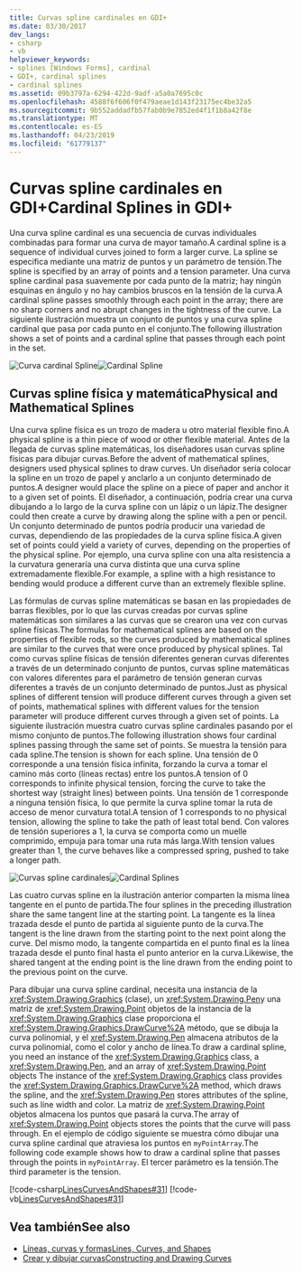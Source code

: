 ```yaml
---
title: Curvas spline cardinales en GDI+
ms.date: 03/30/2017
dev_langs:
- csharp
- vb
helpviewer_keywords:
- splines [Windows Forms], cardinal
- GDI+, cardinal splines
- cardinal splines
ms.assetid: 09b3797a-6294-422d-9adf-a5a0a7695c0c
ms.openlocfilehash: 4588f6f606f0f479aeae1d143f23175ec4be32a5
ms.sourcegitcommit: 9b552addadfb57fab0b9e7852ed4f1f1b8a42f8e
ms.translationtype: MT
ms.contentlocale: es-ES
ms.lasthandoff: 04/23/2019
ms.locfileid: "61779137"
---
```

# <a name="cardinal-splines-in-gdi"></a><span data-ttu-id="e1dec-102">Curvas spline cardinales en GDI+</span><span class="sxs-lookup"><span data-stu-id="e1dec-102">Cardinal Splines in GDI+</span></span>
<span data-ttu-id="e1dec-103">Una curva spline cardinal es una secuencia de curvas individuales combinadas para formar una curva de mayor tamaño.</span><span class="sxs-lookup"><span data-stu-id="e1dec-103">A cardinal spline is a sequence of individual curves joined to form a larger curve.</span></span> <span data-ttu-id="e1dec-104">La spline se especifica mediante una matriz de puntos y un parámetro de tensión.</span><span class="sxs-lookup"><span data-stu-id="e1dec-104">The spline is specified by an array of points and a tension parameter.</span></span> <span data-ttu-id="e1dec-105">Una curva spline cardinal pasa suavemente por cada punto de la matriz; hay ningún esquinas en ángulo y no hay cambios bruscos en la tensión de la curva.</span><span class="sxs-lookup"><span data-stu-id="e1dec-105">A cardinal spline passes smoothly through each point in the array; there are no sharp corners and no abrupt changes in the tightness of the curve.</span></span> <span data-ttu-id="e1dec-106">La siguiente ilustración muestra un conjunto de puntos y una curva spline cardinal que pasa por cada punto en el conjunto.</span><span class="sxs-lookup"><span data-stu-id="e1dec-106">The following illustration shows a set of points and a cardinal spline that passes through each point in the set.</span></span>  
  
 <span data-ttu-id="e1dec-107">![Curva cardinal Spline](./media/aboutgdip02-art09.gif "Aboutgdip02_art09")</span><span class="sxs-lookup"><span data-stu-id="e1dec-107">![Cardinal Spline](./media/aboutgdip02-art09.gif "Aboutgdip02_art09")</span></span>  
  
## <a name="physical-and-mathematical-splines"></a><span data-ttu-id="e1dec-108">Curvas spline física y matemática</span><span class="sxs-lookup"><span data-stu-id="e1dec-108">Physical and Mathematical Splines</span></span>  
 <span data-ttu-id="e1dec-109">Una curva spline física es un trozo de madera u otro material flexible fino.</span><span class="sxs-lookup"><span data-stu-id="e1dec-109">A physical spline is a thin piece of wood or other flexible material.</span></span> <span data-ttu-id="e1dec-110">Antes de la llegada de curvas spline matemáticas, los diseñadores usan curvas spline físicas para dibujar curvas.</span><span class="sxs-lookup"><span data-stu-id="e1dec-110">Before the advent of mathematical splines, designers used physical splines to draw curves.</span></span> <span data-ttu-id="e1dec-111">Un diseñador sería colocar la spline en un trozo de papel y anclarlo a un conjunto determinado de puntos.</span><span class="sxs-lookup"><span data-stu-id="e1dec-111">A designer would place the spline on a piece of paper and anchor it to a given set of points.</span></span> <span data-ttu-id="e1dec-112">El diseñador, a continuación, podría crear una curva dibujando a lo largo de la curva spline con un lápiz o un lápiz.</span><span class="sxs-lookup"><span data-stu-id="e1dec-112">The designer could then create a curve by drawing along the spline with a pen or pencil.</span></span> <span data-ttu-id="e1dec-113">Un conjunto determinado de puntos podría producir una variedad de curvas, dependiendo de las propiedades de la curva spline física.</span><span class="sxs-lookup"><span data-stu-id="e1dec-113">A given set of points could yield a variety of curves, depending on the properties of the physical spline.</span></span> <span data-ttu-id="e1dec-114">Por ejemplo, una curva spline con una alta resistencia a la curvatura generaría una curva distinta que una curva spline extremadamente flexible.</span><span class="sxs-lookup"><span data-stu-id="e1dec-114">For example, a spline with a high resistance to bending would produce a different curve than an extremely flexible spline.</span></span>  
  
 <span data-ttu-id="e1dec-115">Las fórmulas de curvas spline matemáticas se basan en las propiedades de barras flexibles, por lo que las curvas creadas por curvas spline matemáticas son similares a las curvas que se crearon una vez con curvas spline físicas.</span><span class="sxs-lookup"><span data-stu-id="e1dec-115">The formulas for mathematical splines are based on the properties of flexible rods, so the curves produced by mathematical splines are similar to the curves that were once produced by physical splines.</span></span> <span data-ttu-id="e1dec-116">Tal como curvas spline físicas de tensión diferentes generan curvas diferentes a través de un determinado conjunto de puntos, curvas spline matemáticas con valores diferentes para el parámetro de tensión generan curvas diferentes a través de un conjunto determinado de puntos.</span><span class="sxs-lookup"><span data-stu-id="e1dec-116">Just as physical splines of different tension will produce different curves through a given set of points, mathematical splines with different values for the tension parameter will produce different curves through a given set of points.</span></span> <span data-ttu-id="e1dec-117">La siguiente ilustración muestra cuatro curvas spline cardinales pasando por el mismo conjunto de puntos.</span><span class="sxs-lookup"><span data-stu-id="e1dec-117">The following illustration shows four cardinal splines passing through the same set of points.</span></span> <span data-ttu-id="e1dec-118">Se muestra la tensión para cada spline.</span><span class="sxs-lookup"><span data-stu-id="e1dec-118">The tension is shown for each spline.</span></span> <span data-ttu-id="e1dec-119">Una tensión de 0 corresponde a una tensión física infinita, forzando la curva a tomar el camino más corto (líneas rectas) entre los puntos.</span><span class="sxs-lookup"><span data-stu-id="e1dec-119">A tension of 0 corresponds to infinite physical tension, forcing the curve to take the shortest way (straight lines) between points.</span></span> <span data-ttu-id="e1dec-120">Una tensión de 1 corresponde a ninguna tensión física, lo que permite la curva spline tomar la ruta de acceso de menor curvatura total.</span><span class="sxs-lookup"><span data-stu-id="e1dec-120">A tension of 1 corresponds to no physical tension, allowing the spline to take the path of least total bend.</span></span> <span data-ttu-id="e1dec-121">Con valores de tensión superiores a 1, la curva se comporta como un muelle comprimido, empuja para tomar una ruta más larga.</span><span class="sxs-lookup"><span data-stu-id="e1dec-121">With tension values greater than 1, the curve behaves like a compressed spring, pushed to take a longer path.</span></span>  
  
 <span data-ttu-id="e1dec-122">![Curvas spline cardinales](./media/aboutgdip02-art10.gif "Aboutgdip02_art10")</span><span class="sxs-lookup"><span data-stu-id="e1dec-122">![Cardinal Splines](./media/aboutgdip02-art10.gif "Aboutgdip02_art10")</span></span>  
  
 <span data-ttu-id="e1dec-123">Las cuatro curvas spline en la ilustración anterior comparten la misma línea tangente en el punto de partida.</span><span class="sxs-lookup"><span data-stu-id="e1dec-123">The four splines in the preceding illustration share the same tangent line at the starting point.</span></span> <span data-ttu-id="e1dec-124">La tangente es la línea trazada desde el punto de partida al siguiente punto de la curva.</span><span class="sxs-lookup"><span data-stu-id="e1dec-124">The tangent is the line drawn from the starting point to the next point along the curve.</span></span> <span data-ttu-id="e1dec-125">Del mismo modo, la tangente compartida en el punto final es la línea trazada desde el punto final hasta el punto anterior en la curva.</span><span class="sxs-lookup"><span data-stu-id="e1dec-125">Likewise, the shared tangent at the ending point is the line drawn from the ending point to the previous point on the curve.</span></span>  
  
 <span data-ttu-id="e1dec-126">Para dibujar una curva spline cardinal, necesita una instancia de la <xref:System.Drawing.Graphics> (clase), un <xref:System.Drawing.Pen>y una matriz de <xref:System.Drawing.Point> objetos de la instancia de la <xref:System.Drawing.Graphics> clase proporciona el <xref:System.Drawing.Graphics.DrawCurve%2A> método, que se dibuja la curva polinomial, y el <xref:System.Drawing.Pen> almacena atributos de la curva polinomial, como el color y ancho de línea.</span><span class="sxs-lookup"><span data-stu-id="e1dec-126">To draw a cardinal spline, you need an instance of the <xref:System.Drawing.Graphics> class, a <xref:System.Drawing.Pen>, and an array of <xref:System.Drawing.Point> objects The instance of the <xref:System.Drawing.Graphics> class provides the <xref:System.Drawing.Graphics.DrawCurve%2A> method, which draws the spline, and the <xref:System.Drawing.Pen> stores attributes of the spline, such as line width and color.</span></span> <span data-ttu-id="e1dec-127">La matriz de <xref:System.Drawing.Point> objetos almacena los puntos que pasará la curva.</span><span class="sxs-lookup"><span data-stu-id="e1dec-127">The array of <xref:System.Drawing.Point> objects stores the points that the curve will pass through.</span></span> <span data-ttu-id="e1dec-128">En el ejemplo de código siguiente se muestra cómo dibujar una curva spline cardinal que atraviesa los puntos en `myPointArray`.</span><span class="sxs-lookup"><span data-stu-id="e1dec-128">The following code example shows how to draw a cardinal spline that passes through the points in `myPointArray`.</span></span> <span data-ttu-id="e1dec-129">El tercer parámetro es la tensión.</span><span class="sxs-lookup"><span data-stu-id="e1dec-129">The third parameter is the tension.</span></span>  
  
 [!code-csharp[LinesCurvesAndShapes#31](~/samples/snippets/csharp/VS_Snippets_Winforms/LinesCurvesAndShapes/CS/Class1.cs#31)]
 [!code-vb[LinesCurvesAndShapes#31](~/samples/snippets/visualbasic/VS_Snippets_Winforms/LinesCurvesAndShapes/VB/Class1.vb#31)]  
  
## <a name="see-also"></a><span data-ttu-id="e1dec-130">Vea también</span><span class="sxs-lookup"><span data-stu-id="e1dec-130">See also</span></span>

- [<span data-ttu-id="e1dec-131">Líneas, curvas y formas</span><span class="sxs-lookup"><span data-stu-id="e1dec-131">Lines, Curves, and Shapes</span></span>](lines-curves-and-shapes.md)
- [<span data-ttu-id="e1dec-132">Crear y dibujar curvas</span><span class="sxs-lookup"><span data-stu-id="e1dec-132">Constructing and Drawing Curves</span></span>](constructing-and-drawing-curves.md)
